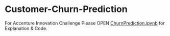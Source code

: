 # Customer-Churn-Prediction

For Accenture Innovation Challenge
Please OPEN [ChurnPrediction.ipynb](https://github.com/akshaykhatter/Customer-Churn-Prediction/blob/master/ChurnPrediction.ipynb) for Explanation & Code.
